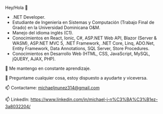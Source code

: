 Hey/Hola 👋

- .NET Developer.
- Estudiante de Ingeniería en Sistemas y Computación (Trabajo Final de Grado) en la Universidad Dominicana O&M.
- Manejo del idioma inglés (C1).
- Conocimientos en React, Ionic, C#, ASP.NET Web API, Blazor (Server & WASM), ASP.NET MVC 5, .NET Framework, .NET Core, Linq, ADO.Net, Entity Framework, Data Annotations, SQL Server, Store Procedures.
- Conocimientos en Desarrollo Web (HTML, CSS, JavaScript, MySQL, jQUERY, AJAX, PHP).

💬 Me mantengo en constante aprendizaje.

💬 Preguntame cualquier cosa, estoy dispuesto a ayudarte y viceversa.

📫 Contactame: michaeljnunez314@gmail.com

📫 LinkedIn: https://www.linkedin.com/in/michael-j-n%C3%BA%C3%B1ez-3a8032204/
